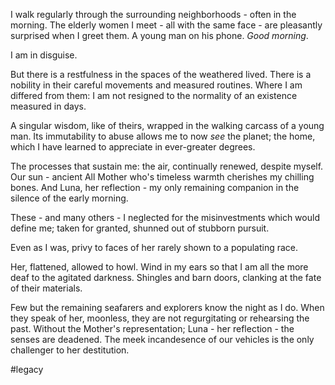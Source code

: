 I walk regularly through the surrounding neighborhoods - often in the morning. The elderly women I meet - all with the same face - are pleasantly surprised when I greet them. A young man on his phone. *Good morning*.

I am in disguise.

But there is a restfulness in the spaces of the weathered lived. There is a nobility in their careful movements and measured routines. Where I am differed from them: I am not resigned to the normality of an existence measured in days.

A singular wisdom, like of theirs, wrapped in the walking carcass of a young man. Its immutability to abuse allows me to now *see* the planet; the home, which I have learned to appreciate in ever-greater degrees.

The processes that sustain me: the air, continually renewed, despite myself. Our sun - ancient All Mother who's timeless warmth cherishes my chilling bones. And Luna, her reflection - my only remaining companion in the silence of the early morning.

These - and many others - I neglected for the misinvestments which would define me; taken for granted, shunned out of stubborn pursuit.

Even as I was, privy to faces of her rarely shown to a populating race.

Her, flattened, allowed to howl. Wind in my ears so that I am all the more deaf to the agitated darkness. Shingles and barn doors, clanking at the fate of their materials.

Few but the remaining seafarers and explorers know the night as I do. When they speak of her, moonless, they are not regurgitating or rehearsing the past. Without the Mother's representation; Luna - her reflection - the senses are deadened. The meek incandesence of our vehicles is the only challenger to her destitution.

#legacy